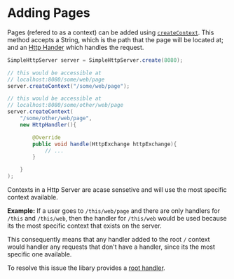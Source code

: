 # Adding Pages

Pages (refered to as a context) can be added using [`createContext`](https://docs.kttdevelopment.com/simplehttpserver/com/kttdevelopment/simplehttpserver/SimpleHttpServer.html#createContext(java.lang.String)). This method accepts a String, which is the path that the page will be located at; and an [Http Hander](/simplehttpserver/handler) which handles the request.

```java
SimpleHttpServer server = SimpleHttpServer.create(8080);

// this would be accessible at 
// localhost:8080/some/web/page
server.createContext("/some/web/page");

// this would be accessible at 
// localhost:8080/some/other/web/page
server.createContext(
    "/some/other/web/page",
    new HttpHandler(){

        @Override
        public void handle(HttpExchange httpExchange){
            // ...
        }

    }
);
```

Contexts in a Http Server are acase sensetive and will use the most specific context available.

**Example:** If a user goes to `/this/web/page` and there are only handlers for `/this` and `/this/web`, then the handler for `/this/web` would be used because its the most specific context that exists on the server.

This consequently means that any handler added to the root `/` context would handler any requests that don't have a handler, since its the most specific one available.

To resolve this issue the libary provides a [root handler](/simplehttpserver/handler/predicate-handler#root-handler).